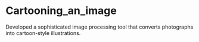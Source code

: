 # Cartooning_an_image
Developed a sophisticated image processing tool that converts photographs into cartoon-style illustrations.
